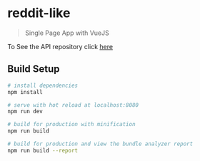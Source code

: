 # reddit-like

> Single Page App with VueJS

To See the API repository click [here](https://github.com/P-Hneutre/reddit-like-api)

## Build Setup

``` bash
# install dependencies
npm install

# serve with hot reload at localhost:8080
npm run dev

# build for production with minification
npm run build

# build for production and view the bundle analyzer report
npm run build --report
```
